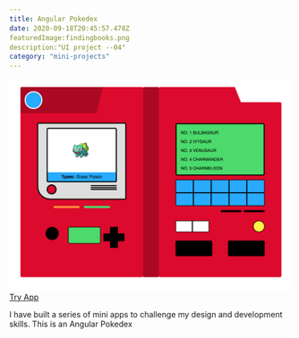 ```yaml
---
title: Angular Pokedex
date: 2020-09-18T20:45:57.478Z
featuredImage:findingbooks.png
description:"UI project --04"
category: "mini-projects"
---
```

![Pokedex](../angular-pokedex/pokedex.png)
[Try App](https://pokedex-angular.vercel.app/)

I have built a series of mini apps to challenge my design and development skills.
This is an Angular Pokedex 
